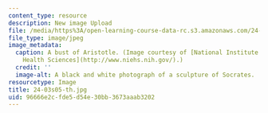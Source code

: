 ```yaml
---
content_type: resource
description: New image Upload
file: /media/https%3A/open-learning-course-data-rc.s3.amazonaws.com/24-03-relativism-reason-and-reality-spring-2005/96666e2cfde5d54e30bb3673aaab3202_24-03s05-th.jpg
file_type: image/jpeg
image_metadata:
  caption: A bust of Aristotle. (Image courtesy of [National Institute of Environmental
    Health Sciences](http://www.niehs.nih.gov/).)
  credit: ''
  image-alt: A black and white photograph of a sculpture of Socrates.
resourcetype: Image
title: 24-03s05-th.jpg
uid: 96666e2c-fde5-d54e-30bb-3673aaab3202
---
```

